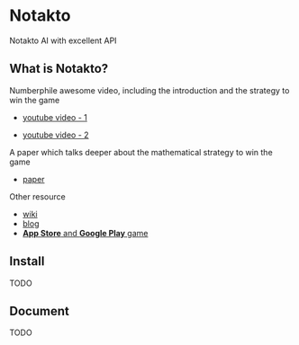 # Notakto

Notakto AI with excellent API

## What is Notakto?

Numberphile awesome video, including the introduction and the strategy to win the game

- [youtube video - 1](http://www.youtube.com/watch?v=ktPvjr1tiKk)

- [youtube video - 2](https://www.youtube.com/watch?v=h09XU8t8eUM)

A paper which talks deeper about the mathematical strategy to win the game

- [paper](https://miseregames.files.wordpress.com/2012/04/x-onlyttt.pdf)

Other resource

- [wiki](https://en.wikipedia.org/wiki/Notakto)
- [blog](http://gmmentalgym.blogspot.tw/2012/05/how-to-play-and-win-notakto.html#intro)
- [**App Store** and **Google Play** game](http://www.counterwavegames.com/notakto/)

## Install

TODO

## Document

TODO
